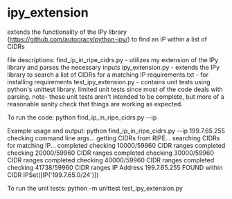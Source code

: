 # ipy_extension
extends the functionality of the IPy library (https://github.com/autocracy/python-ipy/) to find an IP within a list of CIDRs

file descriptions:
find_ip_in_ripe_cidrs.py - utilizes my extension of the IPy library and parses the necessary inputs
ipy_extension.py - extends the IPy library to search a list of CIDRs for a matching IP
requirements.txt - for installing requirements
test_ipy_extension.py - contains unit tests using python's unittest library. limited unit tests since most of the code deals with parsing. note- these unit tests aren't intended to be complete, but more of a reasonable sanity check that things are working as expected.

To run the code:
python find_ip_in_ripe_cidrs.py --ip <IP Address>

Example usage and output:
  python find_ip_in_ripe_cidrs.py --ip 199.7.65.255
  checking command line args...
  getting CIDRs from RIPE...
  searching CIDRs for matching IP...
  completed checking 10000/59960 CIDR ranges
  completed checking 20000/59960 CIDR ranges
  completed checking 30000/59960 CIDR ranges
  completed checking 40000/59960 CIDR ranges
  completed checking 41738/59960 CIDR ranges
  IP Address 199.7.65.255 FOUND within CIDR IPSet([IP('199.7.65.0/24')])
  
To run the unit tests:
python -m unittest test_ipy_extension.py
